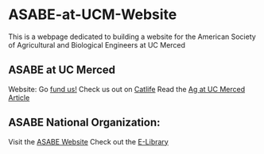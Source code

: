 # ASABE-at-UCM-Website
This is a webpage dedicated to building a website for the American Society of Agricultural and Biological Engineers at UC Merced



## ASABE at UC Merced
Website: <COMING SOON>
Go [fund us!](https://www.gofundme.com/uc-merced-agricultural-robotic-team)
Check us out on [Catlife](https://catlife.ucmerced.edu/organization/asabe)
Read the [Ag at UC Merced Article](https://www.universityofcalifornia.edu/news/new-initiative-advances-agriculture-technology-education)

## ASABE National Organization:
Visit the [ASABE Website](https://www.asabe.org/)
Check out the [E-Library](http://elibrary.asabe.org/toc.asp)

